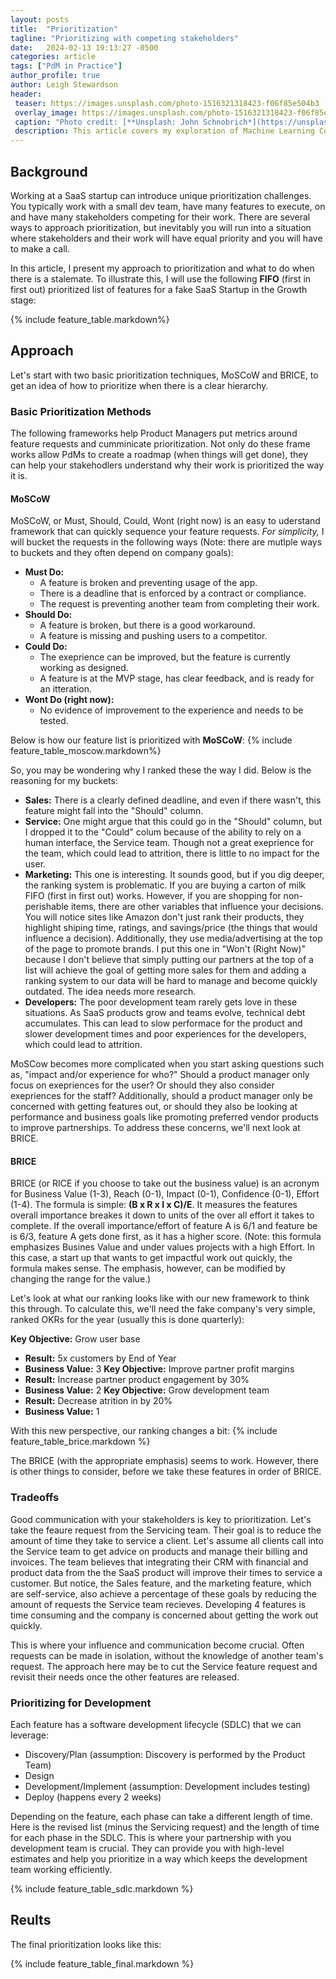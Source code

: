 ```yaml
---
layout: posts
title:  "Prioritization"
tagline: "Prioritizing with competing stakeholders"
date:   2024-02-13 19:13:27 -0500
categories: article
tags: ["PdM in Practice"]
author_profile: true
author: Leigh Stewardson
header:
 teaser: https://images.unsplash.com/photo-1516321318423-f06f85e504b3
 overlay_image: https://images.unsplash.com/photo-1516321318423-f06f85e504b3
 caption: "Photo credit: [**Unsplash: John Schnobrich*](https://unsplash.com/@johnschno)"
 description: This article covers my exploration of Machine Learning Course.
---
```


## Background
Working at a SaaS startup can introduce unique prioritization challenges. You typically work with a small dev team, have many features to execute, on and have many stakeholders competing for their work. There are several ways to approach prioritization, but inevitably you will run into a situation where stakeholders and their work will have equal priority and you will have to make a call. 

In this article, I present my approach to prioritization and what to do when there is a stalemate. To illustrate this, I will use the following **FIFO** (first in first out) prioritized list of features for a fake SaaS Startup in the Growth stage:

{% include feature_table.markdown%}

## Approach
Let's start with two basic prioritization techniques, MoSCoW and BRICE, to get an idea of how to prioritize when there is a clear hierarchy.

### Basic Prioritization Methods
The following frameworks help Product Managers put metrics around feature requests and cumminicate prioritization. Not only do these frame works allow PdMs to create a roadmap (when things will get done), they can help your stakehodlers understand why their work is prioritized the way it is. 

#### MoSCoW
MoSCoW, or Must, Should, Could, Wont (right now) is an easy to uderstand framework that can quickly sequence your feature requests. *For simplicity,* I will bucket the requests in the following ways (Note: there are mutlple ways to buckets and they often depend on company goals):
- **Must Do:** 
  - A feature is broken and preventing usage of the app.
  - There is a deadline that is enforced by a contract or compliance.
  - The request is preventing another team from completing their work.
- **Should Do:**
  - A feature is broken, but there is a good workaround.
  - A feature is missing and pushing users to a competitor.
- **Could Do:**
  - The exeprience can be improved, but the feature is currently working as designed.
  - A feature is at the MVP stage, has clear feedback, and is ready for an itteration.
- **Wont Do (right now):**
  - No evidence of improvement to the experience and needs to be tested.

Below is how our feature list is prioritized with **MoSCoW**:
{% include feature_table_moscow.markdown%}

So, you may be wondering why I ranked these the way I did. Below is the reasoning for my buckets:
- **Sales:** There is a clearly defined deadline, and even if there wasn't, this feature might fall into the "Should" column.
- **Service:** One might argue that this could go in the "Should" column, but I dropped it to the "Could" colum because of the ability to rely on a human interface, the Service team. Though not a great exeprience for the team, which could lead to attrition, there is little to no impact for the user. 
- **Marketing:** This one is interesting. It sounds good, but if you dig deeper, the ranking system is problematic. If you are buying a carton of milk FIFO (first in first out) works. However, if you are shopping for non-perishable items, there are other variables that influence your decisions. You will notice sites like Amazon don't just rank their products, they highlight shiping time, ratings, and savings/price (the things that would influence a decision). Additionally, they use media/advertising at the top of the page to promote brands. I put this one in "Won't (Right Now)" because I don't believe that simply putting our partners at the top of a list will achieve the goal of getting more sales for them and adding a ranking system to our data will be hard to manage and become quickly outdated. The idea needs more research.
- **Developers:** The poor development team rarely gets love in these situations. As  SaaS products grow and teams evolve, technical debt accumulates. This can lead to slow performace for the product and slower development times and poor experiences for the developers, which could lead to attrition.

MoSCow becomes more complicated when you start asking questions such as, "impact and/or experience for who?" Should a product manager only focus on exepriences for the user? Or should they also consider exepriences for the staff? Additionally, should a product manager only be concerned with getting features out, or should they also be looking at performance and business goals like promoting preferred vendor products to improve partnerships. To address these concerns, we'll next look at BRICE.

#### BRICE
BRICE (or RICE if you choose to take out the business value) is an acronym for Business Value (1-3), Reach (0-1), Impact (0-1), Confidence (0-1), Effort (1-4). The formula is simple: **(B x R x I x C)/E**. It measures the features overall importance breakes it down to units of the over all effort it takes to complete. If the overall importance/effort of feature A is 6/1 and feature be is 6/3, feature A gets done first, as it has a higher score. (Note: this formula emphasizes Busines Value and under values projects with a high Effort. In this case, a start up that wants to get impactful work out quickly, the formula makes sense. The emphasis, however, can be modified by changing the range for the value.) 

Let's look at what our ranking looks like with our new framework to think this through. To calculate this, we'll need the fake company's very simple, ranked OKRs for the year (usually this is done quarterly):

**Key Objective:** Grow user base
- **Result:** 5x customers by End of Year
- **Business Value:** 3
**Key Objective:** Improve partner profit margins
- **Result:** Increase partner product engagement by 30%
- **Business Value:** 2
**Key Objective:** Grow development team
- **Result:** Decrease atrition in by 20%
- **Business Value:** 1

With this new perspective, our ranking changes a bit:
{% include feature_table_brice.markdown %}

The BRICE (with the appropriate emphasis) seems to work. However, there is other things to consider, before we take these features in order of BRICE. 

### Tradeoffs
Good communication with your stakeholders is key to prioritization. Let's take the feaure request from the Servicing team. Their goal is to reduce the amount of time they take to service a client. Let's assume all clients call into the Service team to get advice on products and manage their billing and invoices. The team believes that integrating their CRM with financial and product data from the the SaaS product will improve their times to service a customer. But notice, the Sales feature, and the marketing feature, which are self-service, also achieve a percentage of these goals by reducing the amount of requests the Service team recieves. Developing 4 features is time consuming and the company is concerned about getting the work out quickly. 

This is where your influence and communication become crucial. Often requests can be made in isolation, without the knowledge of another team's request. The approach here may be to cut the Service feature request and revisit their needs once the other features are released.

### Prioritizing for Development
Each feature has a software development lifecycle (SDLC) that we can leverage:
- Discovery/Plan (assumption: Discovery is performed by the Product Team)
- Design
- Development/Implement (assumption: Development includes testing)
- Deploy (happens every 2 weeks)

Depending on the feature, each phase can take a different length of time. Here is the revised list (minus the Servicing request) and the length of time for each phase in the SDLC. This is where your partnership with you development team is crucial. They can provide you with high-level estimates and help you prioritize in a way which keeps the development team working efficiently.

{% include feature_table_sdlc.markdown %}

## Reults
The final prioritization looks like this:

{% include feature_table_final.markdown %}